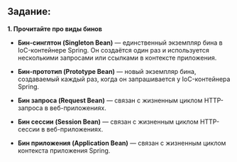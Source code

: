 ## Задание:

**1. **Прочитайте про виды бинов****

* **Бин-синглтон (Singleton Bean)** — единственный экземпляр бина в IoC-контейнере Spring. Он создаётся один раз и используется несколькими запросами или ссылками в контексте приложения.

* **Бин-прототип (Prototype Bean)** — новый экземпляр бина, создаваемый каждый раз, когда он запрашивается у IoC-контейнера Spring.

* **Бин запроса (Request Bean)** — связан с жизненным циклом HTTP-запроса в веб-приложениях.

* **Бин сессии (Session Bean)** — связан с жизненным циклом HTTP-сессии в веб-приложениях.

* **Бин приложения (Application Bean)** — связан с жизненным циклом контекста приложения Spring.